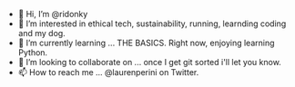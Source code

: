 - 👋 Hi, I’m @ridonky
- 👀 I’m interested in ethical tech, sustainability, running, learnding coding and my dog.
- 🌱 I’m currently learning ... THE BASICS. Right now, enjoying learning Python.
- 💞️ I’m looking to collaborate on ... once I get git sorted i'll let you know.
- 📫 How to reach me ... @laurenperini on Twitter.
